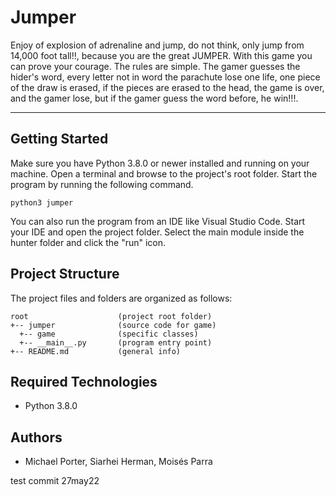 # Jumper
Enjoy of explosion of adrenaline and jump, do not think, only jump from 14,000 foot tall!!, because you are the great JUMPER. With this game you can prove your courage. The rules are simple. The gamer guesses the hider's word, every letter not in word the parachute lose one life, one piece of the draw is erased, if the pieces are erased to the head, the game is over, and the gamer lose, but if the gamer guess the word before, he win!!!. 

---
## Getting Started
Make sure you have Python 3.8.0 or newer installed and running on your machine. Open a terminal and browse to the project's root folder. Start the program by running the following command.
```
python3 jumper 
```
You can also run the program from an IDE like Visual Studio Code. Start your IDE and open the project folder. Select the main module inside the hunter folder and click the "run" icon.

## Project Structure
The project files and folders are organized as follows:
```
root                    (project root folder)
+-- jumper              (source code for game)
  +-- game              (specific classes)
  +-- __main__.py       (program entry point)
+-- README.md           (general info)
```

## Required Technologies
* Python 3.8.0

## Authors
* Michael Porter, Siarhei Herman, Moisés Parra

test commit 27may22

